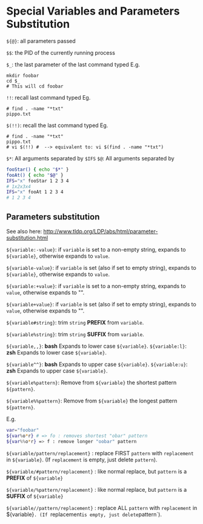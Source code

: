 # Special Variables and Parameters Substitution

`${@}`:  all parameters passed

`$$`: the PID of the currently running process

`$_`: the last parameter of the last command typed
E.g.
```
mkdir foobar
cd $_
# This will cd foobar
```

`!!`: recall last command typed
Eg.
```
# find . -name "*txt"
pippo.txt
```
`$(!!)`: recall the last command typed
Eg.
```
# find . -name "*txt"
pippo.txt
# vi $(!!) #  --> equivalent to: vi $(find . -name "*txt")
```

`$*`: All arguments separated by `$IFS`
`$@`: All arguments separated by ` `

```bash
fooStar() { echo "$*" }
fooAt() { echo "$@" }
IFS="x" fooStar 1 2 3 4
# 1x2x3x4
IFS="x" fooAt 1 2 3 4
# 1 2 3 4
```

## Parameters substitution

See also here: http://www.tldp.org/LDP/abs/html/parameter-substitution.html

`${variable:-value}`: if `variable` is set to a non-empty string, expands to `${variable}`, otherwise expands to `value`.

`${variable-value}`: if `variable` is set (also if set to empty string), expands to `${variable}`, otherwise expands to `value`.

`${variable:+value}`: if `variable` is set to a non-empty string, expands to `value`, otherwise expands to "".

`${variable+value}`: if `variable` is set (also if set to empty string), expands to `value`, otherwise expands to "".

`${variable#string}`: trim `string` **PREFIX** from `variable`.

`${variable%string}`: trim `string` **SUFFIX** from `variable`.

`${variable,,}`: **bash** Expands to lower case `${variable}`.
`${variable:l}`: **zsh** Expands to lower case `${variable}`.

`${variable^^}`: **bash** Expands to upper case `${variable}`.
`${variable:u}`: **zsh** Expands to upper case `${variable}`.

`${variable%pattern}`: Remove from `${variable}` the shortest pattern `${pattern}`.

`${variable%%pattern}`: Remove from `${variable}` the longest pattern `${pattern}`.

E.g.
```bash
var="foobar"
${var%o*r} # => fo : removes shortest "obar" pattern
${var%%o*r} => f : remove longer "oobar" pattern
```

`${variable/pattern/replacement}` : replace FIRST `pattern` with `replacement` in `${variable}`.
(If `replacement` is empty, just delete `pattern`).

`${variable/#pattern/replacement}` : like normal replace, but `pattern` is a **PREFIX** of
`${variable}`

`${variable/%pattern/replacement}` : like normal replace, but `pattern` is a **SUFFIX** of
`${variable}`

`${variable//pattern/replacement}` : replace ALL `pattern` with `replacement` in ${variable}`.
(If `replacement` is empty, just delete `pattern`).



